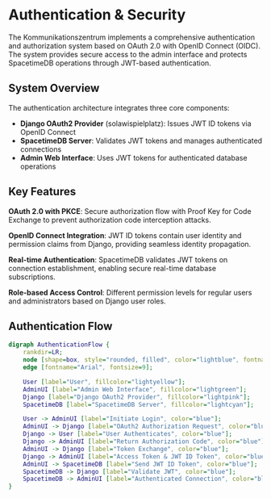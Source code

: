 # Authentication & Security

The Kommunikationszentrum implements a comprehensive authentication and authorization system based on OAuth 2.0 with OpenID Connect (OIDC). The system provides secure access to the admin interface and protects SpacetimeDB operations through JWT-based authentication.

## System Overview

The authentication architecture integrates three core components:

- **Django OAuth2 Provider** (solawispielplatz): Issues JWT ID tokens via OpenID Connect
- **SpacetimeDB Server**: Validates JWT tokens and manages authenticated connections
- **Admin Web Interface**: Uses JWT tokens for authenticated database operations

## Key Features

**OAuth 2.0 with PKCE**: Secure authorization flow with Proof Key for Code Exchange to prevent authorization code interception attacks.

**OpenID Connect Integration**: JWT ID tokens contain user identity and permission claims from Django, providing seamless identity propagation.

**Real-time Authentication**: SpacetimeDB validates JWT tokens on connection establishment, enabling secure real-time database subscriptions.

**Role-based Access Control**: Different permission levels for regular users and administrators based on Django user roles.

## Authentication Flow

```dot process
digraph AuthenticationFlow {
    rankdir=LR;
    node [shape=box, style="rounded, filled", color="lightblue", fontname="Arial", fontsize=10];
    edge [fontname="Arial", fontsize=9];

    User [label="User", fillcolor="lightyellow"];
    AdminUI [label="Admin Web Interface", fillcolor="lightgreen"];
    Django [label="Django OAuth2 Provider", fillcolor="lightpink"];
    SpacetimeDB [label="SpacetimeDB Server", fillcolor="lightcyan"];

    User -> AdminUI [label="Initiate Login", color="blue"];
    AdminUI -> Django [label="OAuth2 Authorization Request", color="blue"];
    Django -> User [label="User Authenticates", color="blue"];
    Django -> AdminUI [label="Return Authorization Code", color="blue"];
    AdminUI -> Django [label="Token Exchange", color="blue"];
    Django -> AdminUI [label="Access Token & JWT ID Token", color="blue"];
    AdminUI -> SpacetimeDB [label="Send JWT ID Token", color="blue"];
    SpacetimeDB -> Django [label="Validate JWT", color="blue"];
    SpacetimeDB -> AdminUI [label="Authenticated Connection", color="blue"];
}
```
